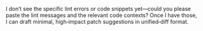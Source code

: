 I don’t see the specific lint errors or code snippets yet—could you please paste the lint messages and the relevant code contexts? Once I have those, I can draft minimal, high‑impact patch suggestions in unified‑diff format.